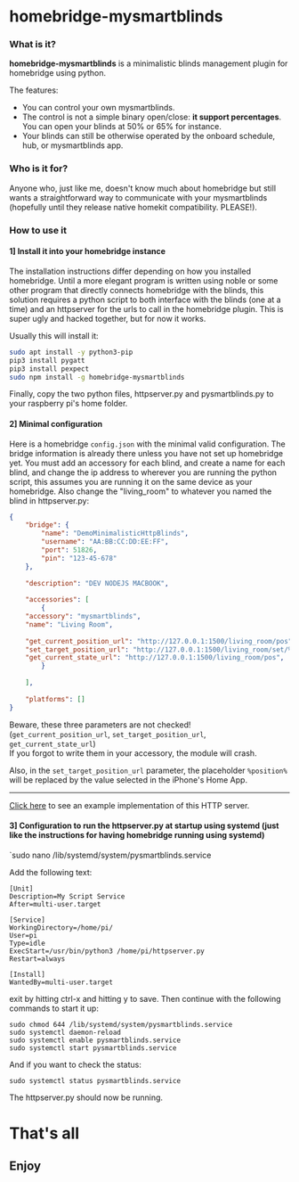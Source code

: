 # homebridge-mysmartblinds

### What is it?

**homebridge-mysmartblinds** is a minimalistic blinds management plugin for homebridge using python.

The features:
- You can control your own mysmartblinds.
- The control is not a simple binary open/close: **it support percentages**. You can open your blinds at 50% or 65% for instance.
- Your blinds can still be otherwise operated by the onboard schedule, hub, or mysmartblinds app.

### Who is it for?

Anyone who, just like me, doesn't know much about homebridge
but still wants a straightforward way to communicate with your mysmartblinds (hopefully until they release native homekit compatibility. PLEASE!).

### How to use it

#### 1] Install it into your homebridge instance

The installation instructions differ depending on how you installed homebridge. Until a more elegant program is written using noble or some other program that directly connects homebridge with the blinds, this solution requires a python script to both interface with the blinds (one at a time) and an httpserver for the urls to call in the homebridge plugin. This is super ugly and hacked together, but for now it works.

Usually this will install it:
````bash
sudo apt install -y python3-pip
pip3 install pygatt
pip3 install pexpect
sudo npm install -g homebridge-mysmartblinds
````
Finally, copy the two python files, httpserver.py and pysmartblinds.py to your raspberry pi's home folder.

#### 2] Minimal configuration

Here is a homebridge `config.json` with the minimal valid configuration. The bridge information is already there unless you have not set up homebridge yet. You must add an accessory for each blind, and create a name for each blind, and change the ip address to wherever you are running the python script, this assumes you are running it on the same device as your homebridge. Also change the "living_room" to whatever you named the blind in httpserver.py:

````json
{
    "bridge": {
        "name": "DemoMinimalisticHttpBlinds",
        "username": "AA:BB:CC:DD:EE:FF",
        "port": 51826,
        "pin": "123-45-678"
    },
  
    "description": "DEV NODEJS MACBOOK",
  
    "accessories": [
        {
    "accessory": "mysmartblinds",
	"name": "Living Room",
  
    "get_current_position_url": "http://127.0.0.1:1500/living_room/pos",
    "set_target_position_url": "http://127.0.0.1:1500/living_room/set/%position%",
    "get_current_state_url": "http://127.0.0.1:1500/living_room/pos",
        }
  
    ],
  
    "platforms": []
}
````

Beware, these three parameters are not checked!  
(`get_current_position_url`, `set_target_position_url`, `get_current_state_url`)  
If you forgot to write them in your accessory, the module will crash.

Also, in the `set_target_position_url` parameter, the placeholder `%position%` will be replaced by the value selected in the iPhone's Home App. 


________________________________________

[Click here](EXAMPLE.MD) to see an example implementation of this HTTP server.

#### 3] Configuration to run the httpserver.py at startup using systemd (just like the instructions for having homebridge running using systemd)

`sudo nano /lib/systemd/system/pysmartblinds.service

Add the following text:
```
[Unit]
Description=My Script Service
After=multi-user.target

[Service]
WorkingDirectory=/home/pi/
User=pi
Type=idle
ExecStart=/usr/bin/python3 /home/pi/httpserver.py
Restart=always

[Install]
WantedBy=multi-user.target
```
exit by hitting ctrl-x and hitting y to save.
Then continue with the following commands to start it up:
```
sudo chmod 644 /lib/systemd/system/pysmartblinds.service
sudo systemctl daemon-reload
sudo systemctl enable pysmartblinds.service
sudo systemctl start pysmartblinds.service
```
And if you want to check the status:

`sudo systemctl status pysmartblinds.service`

The httpserver.py should now be running.

# That's all

## Enjoy

